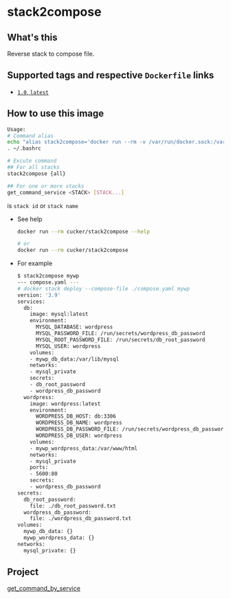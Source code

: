 # stack2compose


## What's this
Reverse stack to compose file.


## Supported tags and respective `Dockerfile` links
* [`1.0`, `latest`](https://github.com/cucker0/dockerfile/blob/main/reverse_stack2compose_file/df/Dockerfile)

## How to use this image
```bash
Usage:
# Command alias
echo "alias stack2compose='docker run --rm -v /var/run/docker.sock:/var/run/docker.sock -v /usr/bin/docker:/usr/bin/docker cucker/stack2compose'" >> ~/.bashrc
. ~/.bashrc

# Excute command
## For all stacks
stack2compose {all}

## For one or more stacks
get_command_service <STACK> [STACK...]
```
<STACK> is `stack id` or `stack name`


* See help
    ```bash
    docker run --rm cucker/stack2compose --help
    
    # or
    docker run --rm cucker/stack2compose
    ```

* For example

    ```bash    
    $ stack2compose mywp
    --- compose.yaml ---
    # docker stack deploy --compose-file ./compose.yaml mywp
    version: '3.9'
    services:
      db:
        image: mysql:latest
        environment:
          MYSQL_DATABASE: wordpress
          MYSQL_PASSWORD_FILE: /run/secrets/wordpress_db_password
          MYSQL_ROOT_PASSWORD_FILE: /run/secrets/db_root_password
          MYSQL_USER: wordpress
        volumes:
        - mywp_db_data:/var/lib/mysql
        networks:
        - mysql_private
        secrets:
        - db_root_password
        - wordpress_db_password
      wordpress:
        image: wordpress:latest
        environment:
          WORDPRESS_DB_HOST: db:3306
          WORDPRESS_DB_NAME: wordpress
          WORDPRESS_DB_PASSWORD_FILE: /run/secrets/wordpress_db_password
          WORDPRESS_DB_USER: wordpress
        volumes:
        - mywp_wordpress_data:/var/www/html
        networks:
        - mysql_private
        ports:
        - 5600:80
        secrets:
        - wordpress_db_password
    secrets:
      db_root_password:
        file: ./db_root_password.txt
      wordpress_db_password:
        file: ./wordpress_db_password.txt
    volumes:
      mywp_db_data: {}
      mywp_wordpress_data: {}
    networks:
      mysql_private: {} 
    ```
## Project
[get_command_by_service](https://github.com/cucker0/dockerfile/tree/main/reverse_stack2compose_file)